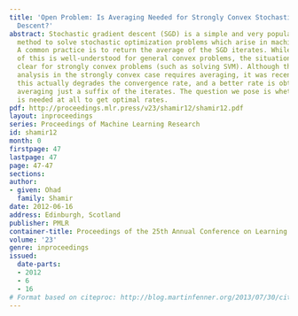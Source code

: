 ```yaml
---
title: 'Open Problem: Is Averaging Needed for Strongly Convex Stochastic Gradient
  Descent?'
abstract: Stochastic gradient descent (SGD) is a simple and very popular iterative
  method to solve stochastic optimization problems which arise in machine learning.
  A common practice is to return the average of the SGD iterates. While the utility
  of this is well-understood for general convex problems, the situation is much less
  clear for strongly convex problems (such as solving SVM). Although the standard
  analysis in the strongly convex case requires averaging, it was recently shown that
  this actually degrades the convergence rate, and a better rate is obtainable by
  averaging just a suffix of the iterates. The question we pose is whether averaging
  is needed at all to get optimal rates.
pdf: http://proceedings.mlr.press/v23/shamir12/shamir12.pdf
layout: inproceedings
series: Proceedings of Machine Learning Research
id: shamir12
month: 0
firstpage: 47
lastpage: 47
page: 47-47
sections: 
author:
- given: Ohad
  family: Shamir
date: 2012-06-16
address: Edinburgh, Scotland
publisher: PMLR
container-title: Proceedings of the 25th Annual Conference on Learning Theory
volume: '23'
genre: inproceedings
issued:
  date-parts:
  - 2012
  - 6
  - 16
# Format based on citeproc: http://blog.martinfenner.org/2013/07/30/citeproc-yaml-for-bibliographies/
---
```

